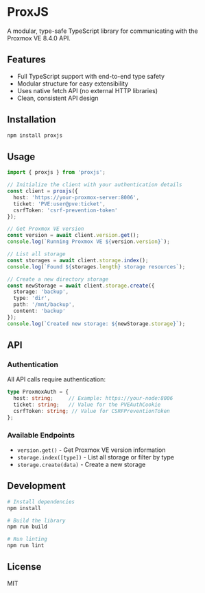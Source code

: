 # ProxJS

A modular, type-safe TypeScript library for communicating with the Proxmox VE 8.4.0 API.

## Features

- Full TypeScript support with end-to-end type safety
- Modular structure for easy extensibility
- Uses native fetch API (no external HTTP libraries)
- Clean, consistent API design

## Installation

```bash
npm install proxjs
```

## Usage

```typescript
import { proxjs } from 'proxjs';

// Initialize the client with your authentication details
const client = proxjs({
  host: 'https://your-proxmox-server:8006',
  ticket: 'PVE:user@pve:ticket',
  csrfToken: 'csrf-prevention-token'
});

// Get Proxmox VE version
const version = await client.version.get();
console.log(`Running Proxmox VE ${version.version}`);

// List all storage
const storages = await client.storage.index();
console.log(`Found ${storages.length} storage resources`);

// Create a new directory storage
const newStorage = await client.storage.create({
  storage: 'backup',
  type: 'dir',
  path: '/mnt/backup',
  content: 'backup'
});
console.log(`Created new storage: ${newStorage.storage}`);
```

## API

### Authentication

All API calls require authentication:

```typescript
type ProxmoxAuth = {
  host: string;     // Example: https://your-node:8006
  ticket: string;   // Value for the PVEAuthCookie
  csrfToken: string; // Value for CSRFPreventionToken
};
```

### Available Endpoints

- `version.get()` - Get Proxmox VE version information
- `storage.index([type])` - List all storage or filter by type
- `storage.create(data)` - Create a new storage

## Development

```bash
# Install dependencies
npm install

# Build the library
npm run build

# Run linting
npm run lint
```

## License

MIT
